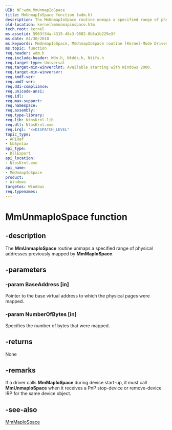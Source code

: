 ```yaml
---
UID: NF:wdm.MmUnmapIoSpace
title: MmUnmapIoSpace function (wdm.h)
description: The MmUnmapIoSpace routine unmaps a specified range of physical addresses previously mapped by MmMapIoSpace.
old-location: kernel\mmunmapiospace.htm
tech.root: kernel
ms.assetid: 5963f34a-4315-46c3-9802-0b6a1b229e3f
ms.date: 04/30/2018
ms.keywords: MmUnmapIoSpace, MmUnmapIoSpace routine [Kernel-Mode Driver Architecture], k106_a56f91b1-7187-4836-a3d8-4b7d2918227a.xml, kernel.mmunmapiospace, wdm/MmUnmapIoSpace
ms.topic: function
req.header: wdm.h
req.include-header: Wdm.h, Ntddk.h, Ntifs.h
req.target-type: Universal
req.target-min-winverclnt: Available starting with Windows 2000.
req.target-min-winversvr: 
req.kmdf-ver: 
req.umdf-ver: 
req.ddi-compliance: 
req.unicode-ansi: 
req.idl: 
req.max-support: 
req.namespace: 
req.assembly: 
req.type-library: 
req.lib: NtosKrnl.lib
req.dll: NtosKrnl.exe
req.irql: "<=DISPATCH_LEVEL"
topic_type:
- APIRef
- kbSyntax
api_type:
- DllExport
api_location:
- NtosKrnl.exe
api_name:
- MmUnmapIoSpace
product:
- Windows
targetos: Windows
req.typenames: 
---
```


# MmUnmapIoSpace function


## -description


The <b>MmUnmapIoSpace</b> routine unmaps a specified range of physical addresses previously mapped by <b>MmMapIoSpace</b>.


## -parameters




### -param BaseAddress [in]

Pointer to the base virtual address to which the physical pages were mapped.


### -param NumberOfBytes [in]

Specifies the number of bytes that were mapped. 


## -returns



None




## -remarks



If a driver calls <b>MmMapIoSpace</b> during device start-up, it must call <b>MmUnmapIoSpace</b> when it receives a PnP stop-device or remove-device IRP for the same device object. 




## -see-also




<a href="https://msdn.microsoft.com/library/windows/hardware/ff554618">MmMapIoSpace</a>
 

 

